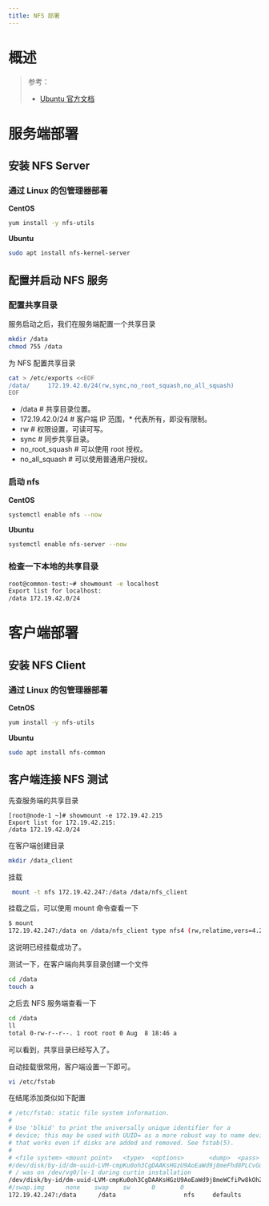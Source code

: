 ```yaml
---
title: NFS 部署
---
```


# 概述

> 参考：
> - [Ubuntu 官方文档](https://ubuntu.com/server/docs/service-nfs)

# 服务端部署

## 安装 NFS Server

### 通过 Linux 的包管理器部署

**CentOS**

```bash
yum install -y nfs-utils
```

**Ubuntu**

```bash
sudo apt install nfs-kernel-server
```

## 配置并启动 NFS 服务

### 配置共享目录

服务启动之后，我们在服务端配置一个共享目录

```bash
mkdir /data
chmod 755 /data
```

为 NFS 配置共享目录

```bash
cat > /etc/exports <<EOF
/data/     172.19.42.0/24(rw,sync,no_root_squash,no_all_squash)
EOF
```

- /data # 共享目录位置。
- 172.19.42.0/24 # 客户端 IP 范围，\* 代表所有，即没有限制。
- rw # 权限设置，可读可写。
- sync # 同步共享目录。
- no_root_squash # 可以使用 root 授权。
- no_all_squash # 可以使用普通用户授权。

### 启动 nfs

**CentOS**

```bash
systemctl enable nfs --now
```

**Ubuntu**

```bash
systemctl enable nfs-server --now
```

### 检查一下本地的共享目录

```bash
root@common-test:~# showmount -e localhost
Export list for localhost:
/data 172.19.42.0/24
```

# 客户端部署

## 安装 NFS Client

### 通过 Linux 的包管理器部署

**CetnOS**

```bash
yum install -y nfs-utils
```

**Ubuntu**

```bash
sudo apt install nfs-common
```

## 客户端连接 NFS 测试

先查服务端的共享目录

    [root@node-1 ~]# showmount -e 172.19.42.215
    Export list for 172.19.42.215:
    /data 172.19.42.0/24

在客户端创建目录

```bash
mkdir /data_client
```

挂载

```bash
 mount -t nfs 172.19.42.247:/data /data/nfs_client
```

挂载之后，可以使用 mount 命令查看一下

```bash
$ mount
172.19.42.247:/data on /data/nfs_client type nfs4 (rw,relatime,vers=4.2,rsize=524288,wsize=524288,namlen=255,hard,proto=tcp,timeo=600,retrans=2,sec=sys,clientaddr=172.19.42.248,local_lock=none,addr=172.19.42.247)
```

这说明已经挂载成功了。

测试一下，在客户端向共享目录创建一个文件

```bash
cd /data
touch a
```

之后去 NFS 服务端查看一下

```bash
cd /data
ll
total 0-rw-r--r--. 1 root root 0 Aug  8 18:46 a
```

可以看到，共享目录已经写入了。

自动挂载很常用，客户端设置一下即可。

```bash
vi /etc/fstab
```

在结尾添加类似如下配置

```bash
# /etc/fstab: static file system information.
#
# Use 'blkid' to print the universally unique identifier for a
# device; this may be used with UUID= as a more robust way to name devices
# that works even if disks are added and removed. See fstab(5).
#
# <file system> <mount point>   <type>  <options>       <dump>  <pass>
#/dev/disk/by-id/dm-uuid-LVM-cmpKu0oh3CgDAAKsHGzU9AoEaWd9j8meFhd8PLCvGucV6WUB3F5au6gLhIOy0oYc none swap sw 0 0
# / was on /dev/vg0/lv-1 during curtin installation
/dev/disk/by-id/dm-uuid-LVM-cmpKu0oh3CgDAAKsHGzU9AoEaWd9j8meWCfiPw8kOhZvahcm3RCAT3sjPa0ialPd / xfs defaults 0 0
#/swap.img      none    swap    sw      0       0
172.19.42.247:/data      /data                   nfs     defaults        0 0
```
